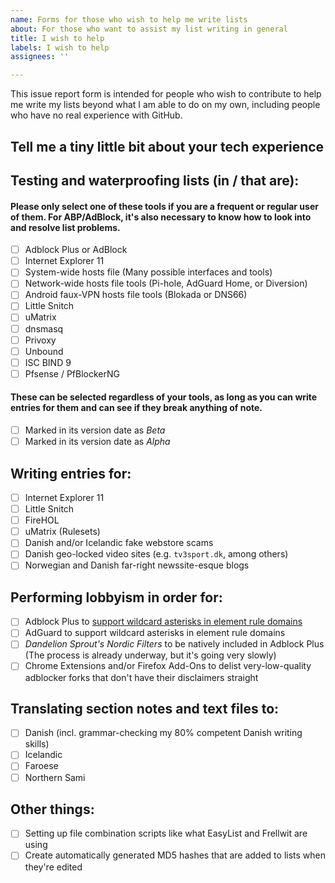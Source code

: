 ```yaml
---
name: Forms for those who wish to help me write lists
about: For those who want to assist my list writing in general
title: I wish to help
labels: I wish to help
assignees: ''

---
```


This issue report form is intended for people who wish to contribute to help me write my lists beyond what I am able to do on my own, including people who have no real experience with GitHub.

## Tell me a tiny little bit about your tech experience
<!-- For example any previous experience with coding/adblockers, among other things you personally believe is relevant. Once you've written that, submit the "issue" and proceed to check off your desired buttons below. -->

## Testing and waterproofing lists (in / that are):

#### Please only select one of these tools if you are a frequent or regular user of them. For ABP/AdBlock, it's also necessary to know how to look into and resolve list problems.

- [ ] Adblock Plus or AdBlock
- [ ] Internet Explorer 11
- [ ] System-wide hosts file (Many possible interfaces and tools)
- [ ] Network-wide hosts file tools (Pi-hole, AdGuard Home, or Diversion)
- [ ] Android faux-VPN hosts file tools (Blokada or DNS66)
- [ ] Little Snitch
- [ ] uMatrix
- [ ] dnsmasq
- [ ] Privoxy
- [ ] Unbound
- [ ] ISC BIND 9
- [ ] Pfsense / PfBlockerNG

#### These can be selected regardless of your tools, as long as you can write entries for them and can see if they break anything of note.

- [ ] Marked in its version date as *Beta*
- [ ] Marked in its version date as *Alpha*

## Writing entries for:

- [ ] Internet Explorer 11
- [ ] Little Snitch
- [ ] FireHOL
- [ ] uMatrix (Rulesets)
- [ ] Danish and/or Icelandic fake webstore scams
- [ ] Danish geo-locked video sites (e.g. `tv3sport.dk`, among others)
- [ ] Norwegian and Danish far-right newssite-esque blogs

## Performing lobbyism in order for:

- [ ] Adblock Plus to [support wildcard asterisks in element rule domains](https://issues.adblockplus.org/ticket/6773)
- [ ] AdGuard to support wildcard asterisks in element rule domains
- [ ] *Dandelion Sprout's Nordic Filters* to be natively included in Adblock Plus (The process is already underway, but it's going very slowly)
- [ ] Chrome Extensions and/or Firefox Add-Ons to delist very-low-quality adblocker forks that don't have their disclaimers straight

## Translating section notes and text files to:

- [ ] Danish (incl. grammar-checking my 80% competent Danish writing skills)
- [ ] Icelandic
- [ ] Faroese
- [ ] Northern Sami

## Other things:

- [ ] Setting up file combination scripts like what EasyList and Frellwit are using
- [ ] Create automatically generated MD5 hashes that are added to lists when they're edited
